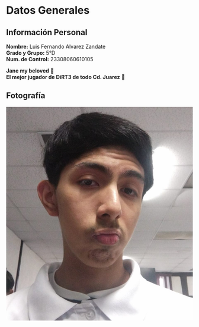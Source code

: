 # Datos Generales
## Información Personal
**Nombre:** Luis Fernando Alvarez Zandate <br>
**Grado y Grupo:** 5°D <br>
**Num. de Control:** 23308060610105 <br>
 
**Jane my beloved** 🐁 <br>
**El mejor jugador de DiRT3 de todo Cd. Juarez** 🥇 <br>
 
## Fotografía
![Yo](yoNuevo.jpeg) 
